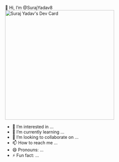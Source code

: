 👋 Hi, I’m @SurajYadav8
<a href="https://app.daily.dev/rao_1e"><img src="https://github.com/SurajYadav8/SurajYadav8/blob/main/devcard.svg" width="356" alt="Suraj Yadav's Dev Card"/></a>
- 👀 I’m interested in ...
- 🌱 I’m currently learning ...
- 💞️ I’m looking to collaborate on ...
- 📫 How to reach me ...
- 😄 Pronouns: ...
- ⚡ Fun fact: ...

<!---
SurajYadav8/SurajYadav8 is a ✨ special ✨ repository because its `README.md` (this file) appears on your GitHub profile.
You can click the Preview link to take a look at your changes.
--->
